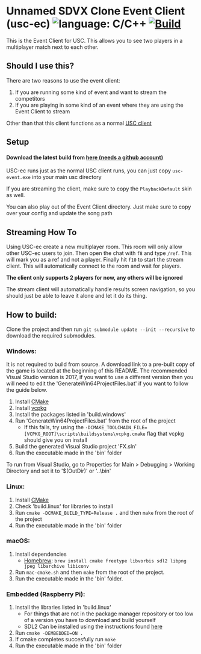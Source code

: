 # Unnamed SDVX Clone Event Client (usc-ec) ![language: C/C++](https://img.shields.io/badge/language-C%2FC%2B%2B-green.svg) [![Build](https://github.com/itszn/unnamed-sdvx-clone/workflows/Build/badge.svg)](https://github.com/itszn/unnamed-sdvx-clone/actions)

This is the Event Client for USC. This allows you to see two players in a multiplayer match next to each other.

## Should I use this?

There are two reasons to use the event client:
1. If you are running some kind of event and want to stream the competitors
2. If you are playing in some kind of an event where they are using the Event Client to stream

Other than that this client functions as a normal [USC client](https://github.com/Drewol/unnamed-sdvx-clone)

## Setup

#### Download the latest build from [here (needs a github account)](https://github.com/itszn/unnamed-sdvx-clone/actions) 

USC-ec runs just as the normal USC client runs, you can just copy `usc-event.exe` into your main usc directory

If you are streaming the client, make sure to copy the `PlaybackDefault` skin as well.

You can also play out of the Event Client directory. Just make sure to copy over your config and update the song path

## Streaming How To

Using USC-ec create a new multiplayer room. This room will only allow other USC-ec users to join. Then open the chat with `f8` and type `/ref`. This will mark you as a ref and not a player. Finally hit `f10` to start the stream client. This will automatically connect to the room and wait for players.

__The client only supports 2 players for now, any others will be ignored__

The stream client will automatically handle results screen navigation, so you should just be able to leave it alone and let it do its thing.

## How to build:
Clone the project and then run `git submodule update --init --recursive` to download the required submodules.

### Windows:
It is not required to build from source. A download link to a pre-built copy of the game is located at the beginning of this README.
The recommended Visual Studio version is 2017, if you want to use a different version then you
will need to edit the 'GenerateWin64ProjectFiles.bat' if you want to follow the guide below.

1. Install [CMake](https://cmake.org/download/)
2. Install [vcpkg](https://github.com/microsoft/vcpkg)
3. Install the packages listed in 'build.windows'
4. Run 'GenerateWin64ProjectFiles.bat' from the root of the project
    * If this fails, try using the `-DCMAKE_TOOLCHAIN_FILE=[VCPKG_ROOT]\scripts\buildsystems\vcpkg.cmake` flag that vcpkg should give you on install
5. Build the generated Visual Studio project 'FX.sln'
6. Run the executable made in the 'bin' folder

To run from Visual Studio, go to Properties for Main > Debugging > Working Directory and set it to '$(OutDir)' or '..\\bin'

### Linux:
1. Install [CMake](https://cmake.org/download/)
2. Check 'build.linux' for libraries to install
3. Run `cmake -DCMAKE_BUILD_TYPE=Release .` and then `make` from the root of the project
4. Run the executable made in the 'bin' folder

### macOS:
1. Install dependencies
	* [Homebrew](https://github.com/Homebrew/brew): `brew install cmake freetype libvorbis sdl2 libpng jpeg libarchive libiconv`
2. Run `mac-cmake.sh` and then `make` from the root of the project.
3. Run the executable made in the 'bin' folder.

### Embedded (Raspberry Pi):
1. Install the libraries listed in 'build.linux'
	* For things that are not in the package manager repository or too low of a version you have to download and build yourself
	* SDL2 Can be installed using the instructions found [here](https://wiki.libsdl.org/Installation#Raspberry_Pi)
2. Run `cmake -DEMBEDDED=ON .`
3. If cmake completes succesfully run `make`
4. Run the executable made in the 'bin' folder
